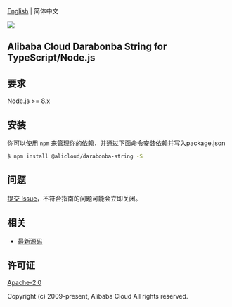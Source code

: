 [English](README.md) | 简体中文

![](https://aliyunsdk-pages.alicdn.com/icons/AlibabaCloud.svg)

## Alibaba Cloud Darabonba String for TypeScript/Node.js

## 要求

Node.js >= 8.x

## 安装

你可以使用 `npm` 来管理你的依赖，并通过下面命令安装依赖并写入package.json

```sh
$ npm install @alicloud/darabonba-string -S
```

## 问题
[提交 Issue](https://github.com/aliyun/darabonba-string/issues/new)，不符合指南的问题可能会立即关闭。

## 相关
* [最新源码](https://github.com/aliyun/darabonba-string/tree/master/ts)

## 许可证
[Apache-2.0](http://www.apache.org/licenses/LICENSE-2.0)

Copyright (c) 2009-present, Alibaba Cloud All rights reserved.
